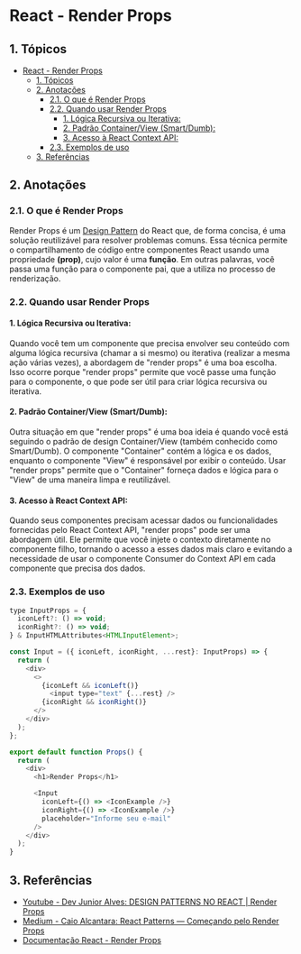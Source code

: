 # React - Render Props

## 1. Tópicos

- [React - Render Props](#react---render-props)
  - [1. Tópicos](#1-tópicos)
  - [2. Anotações](#2-anotações)
    - [2.1. O que é Render Props](#21-o-que-é-render-props)
    - [2.2. Quando usar Render Props](#22-quando-usar-render-props)
      - [1. Lógica Recursiva ou Iterativa:](#1-lógica-recursiva-ou-iterativa)
      - [2. Padrão Container/View (Smart/Dumb):](#2-padrão-containerview-smartdumb)
      - [3. Acesso à React Context API:](#3-acesso-à-react-context-api)
    - [2.3. Exemplos de uso](#23-exemplos-de-uso)
  - [3. Referências](#3-referências)

## 2. Anotações


### 2.1. O que é Render Props


Render Props é um [Design Pattern](https://refactoring.guru/design-patterns/what-is-pattern) do React que, de forma concisa, é uma solução reutilizável para resolver problemas comuns. Essa técnica permite o compartilhamento de código entre componentes React usando uma propriedade **(prop)**, cujo valor é uma **função**. Em outras palavras, você passa uma função para o componente pai, que a utiliza no processo de renderização. 

### 2.2. Quando usar Render Props


#### 1. Lógica Recursiva ou Iterativa: 
  Quando você tem um componente que precisa envolver seu conteúdo com alguma lógica recursiva (chamar a si mesmo) ou iterativa (realizar a mesma ação várias vezes), a abordagem de "render props" é uma boa escolha. Isso ocorre porque "render props" permite que você passe uma função para o componente, o que pode ser útil para criar lógica recursiva ou iterativa.
  
#### 2. Padrão Container/View (Smart/Dumb):
  Outra situação em que "render props" é uma boa ideia é quando você está seguindo o padrão de design Container/View (também conhecido como Smart/Dumb). O componente "Container" contém a lógica e os dados, enquanto o componente "View" é responsável por exibir o conteúdo. Usar "render props" permite que o "Container" forneça dados e lógica para o "View" de uma maneira limpa e reutilizável.
  
#### 3. Acesso à React Context API: 
  Quando seus componentes precisam acessar dados ou funcionalidades fornecidas pelo React Context API, "render props" pode ser uma abordagem útil. Ele permite que você injete o contexto diretamente no componente filho, tornando o acesso a esses dados mais claro e evitando a necessidade de usar o componente Consumer do Context API em cada componente que precisa dos dados.

### 2.3. Exemplos de uso

```js
type InputProps = {
  iconLeft?: () => void;
  iconRight?: () => void;
} & InputHTMLAttributes<HTMLInputElement>;

const Input = ({ iconLeft, iconRight, ...rest}: InputProps) => {
  return (
    <div>
      <>
        {iconLeft && iconLeft()}
          <input type="text" {...rest} />
        {iconRight && iconRight()}
      </>
    </div>
  );
};

export default function Props() {
  return (
    <div>
      <h1>Render Props</h1>

      <Input
        iconLeft={() => <IconExample />}
        iconRight={() => <IconExample />}
        placeholder="Informe seu e-mail"
      />
    </div>
  );
}
```

## 3. Referências


- [Youtube - Dev Junior Alves: DESIGN PATTERNS NO REACT | Render Props](https://www.youtube.com/watch?v=OoIX6bK3Lls)
- [Medium - Caio Alcantara: React Patterns — Começando pelo Render Props](https://medium.com/collabcode/react-patterns-come%C3%A7ando-pelo-render-props-e0040ef723ce)
- [Documentação React - Render Props](https://pt-br.legacy.reactjs.org/docs/render-props.html)
